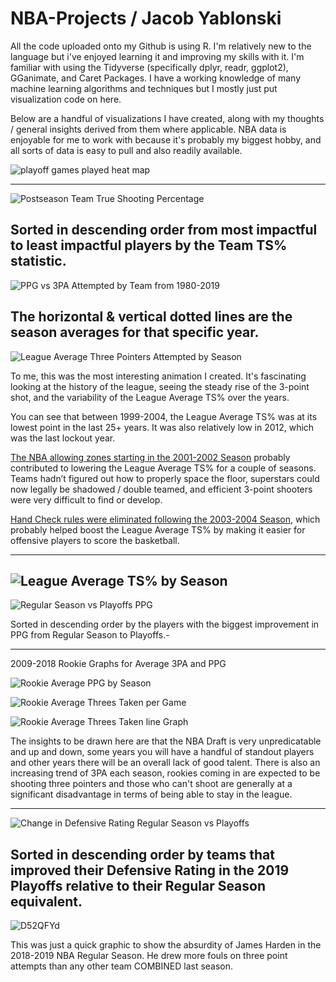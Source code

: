 # NBA-Projects / Jacob Yablonski

All the code uploaded onto my Github is using R.  I'm relatively new to the language but i've enjoyed learning it and improving my skills with it.  I'm familiar with using the Tidyverse (specifically dplyr, readr, ggplot2), GGanimate, and Caret Packages.  I have a working knowledge of many machine learning algorithms and techniques but I mostly just put visualization code on here.  

Below are a handful of visualizations I have created, along with my thoughts / general insights derived from them where applicable.  NBA data is enjoyable for me to work with because it's probably my biggest hobby, and all sorts of data is easy to pull and also readily available.

![playoff games played heat map](https://user-images.githubusercontent.com/16946556/61893972-35be5580-aec4-11e9-9cd6-cb1c91617239.png)

------------------------------------------------------------------------------------------------------------------------------------------

![Postseason Team True Shooting Percentage](https://user-images.githubusercontent.com/16946556/61836158-ce58c500-ae33-11e9-84aa-064a42b06ea2.gif)

Sorted in descending order from most impactful to least impactful players by the Team TS% statistic.  
------------------------------------------------------------------------------------------------------------------------------------------

![PPG vs 3PA Attempted by Team from 1980-2019](https://user-images.githubusercontent.com/16946556/61255477-9956bf00-a71d-11e9-893f-55dec5c029df.gif)

The horizontal & vertical dotted lines are the season averages for that specific year.
------------------------------------------------------------------------------------------------------------------------------------------

![League Average Three Pointers Attempted by Season](https://user-images.githubusercontent.com/16946556/61552600-1da28e00-aa0d-11e9-907d-6ab109be2ee5.gif)

To me, this was the most interesting animation I created.  It's fascinating looking at the history of the league, seeing the steady rise of the 3-point shot, and the variability of the League Average TS% over the years. 

You can see that between 1999-2004, the League Average TS% was at its lowest point in the last 25+ years.  It was also relatively low in 2012, which was the last lockout year.

[The NBA allowing zones starting in the 2001-2002 Season](https://www.washingtonpost.com/archive/sports/2001/04/13/nba-approves-zone-defenses-other-changes/b9126ae0-f1b9-4a35-bb3e-a3ea86251375/) probably contributed to lowering the League Average TS% for a couple of seasons.  Teams hadn’t figured out how to properly space the floor, superstars could now legally be shadowed / double teamed, and efficient 3-point shooters were very difficult to find or develop.  

[Hand Check rules were eliminated following the 2003-2004 Season](https://slate.com/culture/2006/11/the-nba-hasn-t-become-a-league-dominated-by-offense.html), which probably helped boost the League Average TS% by making it easier for offensive players to score the basketball.  


------------------------------------------------------------------------------------------------------------------------------------------

![League Average TS% by Season](https://user-images.githubusercontent.com/16946556/61324601-b0ea8200-a7c7-11e9-8b47-061751cbad90.gif)
------------------------------------------------------------------------------------------------------------------------------------------
![Regular Season vs Playoffs PPG](https://user-images.githubusercontent.com/16946556/61835749-f8a98300-ae31-11e9-86f3-cfc0a1b1b357.gif)

Sorted in descending order by the players with the biggest improvement in PPG from Regular Season to Playoffs.-

------------------------------------------------------------------------------------------------------------------------------------------
2009-2018 Rookie Graphs for Average 3PA and PPG

![Rookie Average PPG by Season](https://user-images.githubusercontent.com/16946556/61489738-34d77200-a960-11e9-995c-d84008188740.gif)

![Rookie Average Threes Taken per Game](https://user-images.githubusercontent.com/16946556/61489754-428cf780-a960-11e9-9884-b0aea8274eda.gif)

![Rookie Average Threes Taken line Graph](https://user-images.githubusercontent.com/16946556/61489765-4de02300-a960-11e9-91a9-9ae78ca1c544.gif)

The insights to be drawn here are that the NBA Draft is very unpredicatable and up and down, some years you will have a handful of standout players and other years there will be an overall lack of good talent.  There is also an increasing trend of 3PA each season, rookies coming in are expected to be shooting three pointers and those who can't shoot are generally at a significant disadvantage in terms of being able to stay in the league.  

------------------------------------------------------------------------------------------------------------------------------------------
![Change in Defensive Rating Regular Season vs Playoffs](https://user-images.githubusercontent.com/16946556/61836331-b46bb200-ae34-11e9-84ce-faaa3aee0aab.gif)

Sorted in descending order by teams that improved their Defensive Rating in the 2019 Playoffs relative to their Regular Season equivalent.  
------------------------------------------------------------------------------------------------------------------------------------------
![D52QFYd](https://user-images.githubusercontent.com/16946556/62069350-ee4e0700-b1ec-11e9-85bb-0df6f4c838c9.png)

This was just a quick graphic to show the absurdity of James Harden in the 2018-2019 NBA Regular Season.  He drew more fouls on three point attempts than any other team COMBINED last season.


